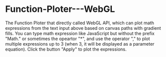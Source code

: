 # Function-Ploter---WebGL
The Function Ploter that directly called WebGL API, which can plot math expressions from the text input above based on canvas paths with gradient fills. You can type math expression like JavaScript but without the prefix "Math." or sometimes the opeartor "*", and use the operator "," to plot multiple expressions up to 3 (when 3, it will be displayed as a parameter equation). Click the button "Apply" to plot the expressions.
